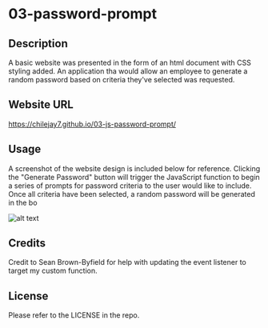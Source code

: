 # 03-password-prompt

## Description

A basic website was presented in the form of an html document with CSS styling added.  An application tha would allow an employee to generate a random password based on criteria they've selected was requested.

## Website URL

https://chilejay7.github.io/03-js-password-prompt/ 

## Usage

A screenshot of the website design is included below for reference.  Clicking the "Generate Password" button will trigger the JavaScript function to begin a series of prompts for password criteria to the user would like to include.  Once all criteria have been selected, a random password will be generated in the bo

![alt text](assets/images/deployed_site.png)

## Credits

Credit to Sean Brown-Byfield for help with updating the event listener to target my custom function.

## License

Please refer to the LICENSE in the repo.
